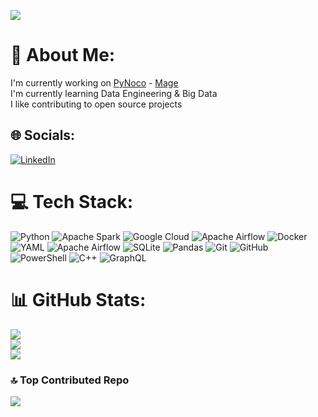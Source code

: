 [![](https://visitcount.itsvg.in/api?id=TalaatHasanin&icon=5&color=0)](https://visitcount.itsvg.in)

# 💫 About Me:
I'm currently working on [PyNoco](https://github.com/TalaatHasanin/nocodb-python-client) - [Mage](https://github.com/mage-ai/mage-ai)
<br>
I'm currently learning Data Engineering & Big Data
<br>
I like contributing to open source projects


## 🌐 Socials:
[![LinkedIn](https://img.shields.io/badge/LinkedIn-%230077B5.svg?logo=linkedin&logoColor=white)](https://linkedin.com/in/talaat-hasanin) 

# 💻 Tech Stack:
![Python](https://img.shields.io/badge/python-3670A0?style=for-the-badge&logo=python&logoColor=ffdd54) 
![Apache Spark](https://img.shields.io/badge/Apache%20Spark-FDEE21?style=for-the-badge&logo=apachespark&logoColor=black) 
![Google Cloud](https://img.shields.io/badge/GoogleCloud-%234285F4.svg?style=for-the-badge&logo=google-cloud&logoColor=white) ![Apache Airflow](https://img.shields.io/badge/Apache%20Airflow-017CEE?style=for-the-badge&logo=Apache%20Airflow&logoColor=white)
![Docker](https://img.shields.io/badge/docker-%230db7ed.svg?style=for-the-badge&logo=docker&logoColor=white) 
![YAML](https://img.shields.io/badge/yaml-%23ffffff.svg?style=for-the-badge&logo=yaml&logoColor=151515) 
![Apache Airflow](https://img.shields.io/badge/Apache%20Airflow-017CEE?style=for-the-badge&logo=Apache%20Airflow&logoColor=white) 
![SQLite](https://img.shields.io/badge/sqlite-%2307405e.svg?style=for-the-badge&logo=sqlite&logoColor=white) 
![Pandas](https://img.shields.io/badge/pandas-%23150458.svg?style=for-the-badge&logo=pandas&logoColor=white) 
![Git](https://img.shields.io/badge/git-%23F05033.svg?style=for-the-badge&logo=git&logoColor=white) 
![GitHub](https://img.shields.io/badge/github-%23121011.svg?style=for-the-badge&logo=github&logoColor=white) 
![PowerShell](https://img.shields.io/badge/PowerShell-%235391FE.svg?style=for-the-badge&logo=powershell&logoColor=white) 
![C++](https://img.shields.io/badge/c++-%2300599C.svg?style=for-the-badge&logo=c%2B%2B&logoColor=white) 
![GraphQL](https://img.shields.io/badge/-GraphQL-E10098?style=for-the-badge&logo=graphql&logoColor=white)

# 📊 GitHub Stats:
![](https://github-readme-stats.vercel.app/api?username=TalaatHasanin&theme=neon&hide_border=false&include_all_commits=true&count_private=true)<br/>
![](https://github-readme-streak-stats.herokuapp.com/?user=TalaatHasanin&theme=neon&hide_border=false)<br/>
![](https://github-readme-stats.vercel.app/api/top-langs/?username=TalaatHasanin&theme=neon&hide_border=false&include_all_commits=true&count_private=true&layout=compact)

### 🔝 Top Contributed Repo
![](https://github-contributor-stats.vercel.app/api?username=TalaatHasanin&limit=5&theme=neon&combine_all_yearly_contributions=true)
